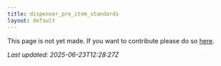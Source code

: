 ```yaml
---
title: dispenser_pre_item_standards
layout: default
---
```


This page is not yet made. If you want to contribute please do so [here](https://github.com/CrazyH2/Bigstone/blob/wiki/components/dispenser_pre_item_standards.md).

_Last updated: 2025-06-23T12:28:27Z_
